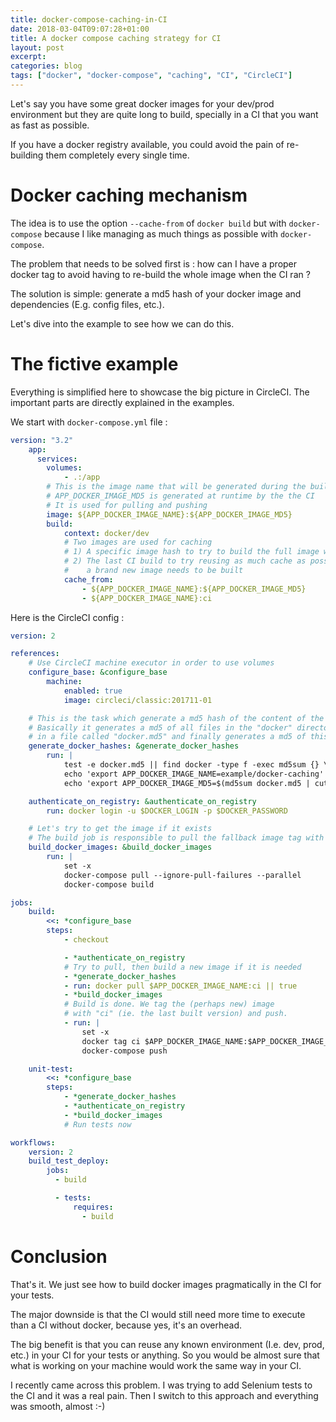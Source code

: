 ```yaml
---
title: docker-compose-caching-in-CI
date: 2018-03-04T09:07:28+01:00
title: A docker compose caching strategy for CI
layout: post
excerpt:
categories: blog
tags: ["docker", "docker-compose", "caching", "CI", "CircleCI"]
---
```


Let's say you have some great docker images for your dev/prod environment but
they are quite long to build, specially in a CI that you want as fast as possible.

If you have a docker registry available, you could avoid the pain of re-building them
completely every single time.

# Docker caching mechanism

The idea is to use the option `--cache-from` of `docker build` but with `docker-compose`
because I like managing as much things as possible with `docker-compose`.

The problem that needs to be solved first is : how can I have a proper docker tag to avoid
having to re-build the whole image when the CI ran ?

The solution is simple: generate a md5 hash of your docker image and dependencies
(E.g. config files, etc.).

Let's dive into the example to see how we can do this.

# The fictive example

Everything is simplified here to showcase the big picture in CircleCI. The
important parts are directly explained in the examples.

We start with `docker-compose.yml` file :

```yaml
version: "3.2"
    app:
      services:
        volumes:
            - .:/app
        # This is the image name that will be generated during the build
        # APP_DOCKER_IMAGE_MD5 is generated at runtime by the the CI
        # It is used for pulling and pushing
        image: ${APP_DOCKER_IMAGE_NAME}:${APP_DOCKER_IMAGE_MD5}
        build:
            context: docker/dev
            # Two images are used for caching
            # 1) A specific image hash to try to build the full image with the cache
            # 2) The last CI build to try reusing as much cache as possible when
            #    a brand new image needs to be built
            cache_from:
                - ${APP_DOCKER_IMAGE_NAME}:${APP_DOCKER_IMAGE_MD5}
                - ${APP_DOCKER_IMAGE_NAME}:ci
```

Here is the CircleCI config :

```yaml
version: 2

references:
    # Use CircleCI machine executor in order to use volumes
    configure_base: &configure_base
        machine:
            enabled: true
            image: circleci/classic:201711-01

    # This is the task which generate a md5 hash of the content of the docker directory
    # Basically it generates a md5 of all files in the "docker" directory, then put them
    # in a file called "docker.md5" and finally generates a md5 of this file.
    generate_docker_hashes: &generate_docker_hashes
        run: |
            test -e docker.md5 || find docker -type f -exec md5sum {} \; | sort -k 2 > docker.md5
            echo 'export APP_DOCKER_IMAGE_NAME=example/docker-caching' >> $BASH_ENV
            echo 'export APP_DOCKER_IMAGE_MD5=$(md5sum docker.md5 | cut -f1 -d" ")' >> $BASH_ENV

    authenticate_on_registry: &authenticate_on_registry
        run: docker login -u $DOCKER_LOGIN -p $DOCKER_PASSWORD

    # Let's try to get the image if it exists
    # The build job is responsible to pull the fallback image tag with "ci"
    build_docker_images: &build_docker_images
        run: |
            set -x
            docker-compose pull --ignore-pull-failures --parallel
            docker-compose build

jobs:
    build:
        <<: *configure_base
        steps:
            - checkout

            - *authenticate_on_registry
            # Try to pull, then build a new image if it is needed
            - *generate_docker_hashes
            - run: docker pull $APP_DOCKER_IMAGE_NAME:ci || true
            - *build_docker_images
            # Build is done. We tag the (perhaps new) image
            # with "ci" (ie. the last built version) and push.
            - run: |
                set -x
                docker tag ci $APP_DOCKER_IMAGE_NAME:$APP_DOCKER_IMAGE_MD5
                docker-compose push

    unit-test:
        <<: *configure_base
        steps:
            - *generate_docker_hashes
            - *authenticate_on_registry
            - *build_docker_images
            # Run tests now

workflows:
    version: 2
    build_test_deploy:
        jobs:
          - build

          - tests:
              requires:
                - build
```

# Conclusion

That's it. We just see how to build docker images pragmatically in the CI for
your tests.

The major downside is that the CI would still need more time to execute than a
CI without docker, because yes, it's an overhead.

The big benefit is that you can reuse any known environment (I.e. dev, prod, etc.)
in your CI for your tests or anything. So you would be almost sure that what is working
on your machine would work the same way in your CI.

I recently came across this problem. I was trying to add Selenium tests to the CI
and it was a real pain. Then I switch to this approach and everything was smooth, almost :-)
